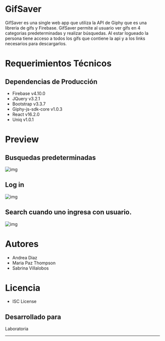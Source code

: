 # GifSaver

GifSaver es una single web app que utiliza la API de Giphy que es una libreria de gifs y Firebase. GifSaver permite al usuario ver gifs en 4 categorias predeterminadas y realizar búsquedas. Al estar logueado la persona tiene acceso a todos los gifs que contiene la api y a los links necesarios para descargarlos. 

# Requerimientos Técnicos

## Dependencias de Producción
* Firebase v4.10.0
* JQuery v3.2.1
* Bootstrap v3.3.7
* Giphy-js-sdk-core v1.0.3
* React v16.2.0
* Uniq v1.0.1

# Preview

## Busquedas predeterminadas

![img](https://image.ibb.co/n16AdH/home.png)

## Log in

![img](https://image.ibb.co/jTwSax/login.png)

## Search cuando uno ingresa con usuario.

![img](https://image.ibb.co/mdBtFx/login_search.png)

# Autores

* Andrea Diaz
* Maria Paz Thompson
* Sabrina Villalobos

# Licencia

* ISC License

## Desarrollado para

Laboratoria

***
